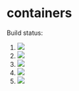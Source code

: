 # containers

Build status:

1. [![](https://github.com/FallynB/containers/workflows/tests-fibonacci/badge.svg)](https://github.com/FallynB/containers/actions?query=workflow%3Atests-fibonacci)
1. [![](https://github.com/FallynB/containers/workflows/tests-range/badge.svg)](https://github.com/FallynB/containers/actions?query=workflow%3Atests-range)
1. [![](https://github.com/FallynB/containers/workflows/tests-BST/badge.svg)](https://github.com/FallynB/containers/actions?query=workflow%3Atests-BST)
1. [![](https://github.com/FallynB/containers/workflows/tests-BinaryTree/badge.svg)](https://github.com/FallynB/containers/actions?query=workflow%3Atests-BinaryTree)
1. [![](https://github.com/FallynB/containers/workflows/tests-Heap/badge.svg)](https://github.com/FallynB/containers/actions?query=workflow%3Atests-Heap)

